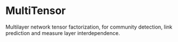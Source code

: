 # MultiTensor
Multilayer network tensor factorization, for community detection, link prediction and measure layer interdependence.
